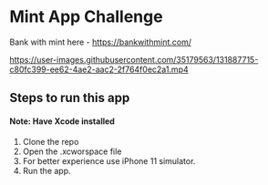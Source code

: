 # Mint App Challenge

Bank with mint here - https://bankwithmint.com/


https://user-images.githubusercontent.com/35179563/131887715-c80fc399-ee62-4ae2-aac2-2f764f0ec2a1.mp4

## Steps to run this app
#### Note: Have Xcode installed
1. Clone the repo
2. Open the .xcworspace file
3. For better experience use iPhone 11 simulator.
4. Run the app.

